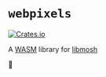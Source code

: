 # `webpixels`
[![Crates.io](https://img.shields.io/crates/v/webpixels)](https://crates.io/crates/webpixels)

A [WASM](https://rustwasm.github.io) library for [libmosh](https://docs.rs/pixelmosh/latest/libmosh/)

🚧
